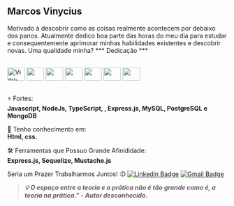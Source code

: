## Marcos Vinycius </br>
Motivado à descobrir como as coisas realmente acontecem por debaixo dos panos. Atualmente dedico boa parte das horas do meu dia para estudar e consequentemente aprimorar minhas habilidades existentes e descobrir novas. Uma qualidade minha? *** Dedicação ***

</br>

<div display="flex" gap="5px">
<img align="center" alt="Viny-Js" height="30" width="40" src="https://cdn.jsdelivr.net/gh/devicons/devicon/icons/javascript/javascript-original.svg" />
<img align="center" height="30" width="40" src="https://cdn.jsdelivr.net/gh/devicons/devicon/icons/nodejs/nodejs-plain.svg" />
<img align="center" height="30" width="40" src="https://cdn.jsdelivr.net/gh/devicons/devicon/icons/typescript/typescript-original.svg" />
<img align="center" height="30" width="40" src="https://cdn.jsdelivr.net/gh/devicons/devicon/icons/express/express-original-wordmark.svg" />
<img align="center" height="30" width="40" src="https://cdn.jsdelivr.net/gh/devicons/devicon/icons/mysql/mysql-plain-wordmark.svg" />
<img align="center" height="30" width="40" src="https://cdn.jsdelivr.net/gh/devicons/devicon/icons/postgresql/postgresql-plain-wordmark.svg" />
<img align="center" height="30" width="40" src="https://cdn.jsdelivr.net/gh/devicons/devicon/icons/mongodb/mongodb-plain-wordmark.svg" />
</div>

</br>

⚡ Fortes:
<br />
**Javascript, NodeJs, TypeScript, , Express.js, MySQL, PostgreSQL e MongoDB**

🧠 Tenho conhecimento em:
<br />
 **Html, css.**

🛠️ Ferramentas que Possuo Grande Afinididade:
<br />
**Express.js, Sequelize, Mustache.js**

Seria um Prazer Trabalharmos Juntos! :D
[![Linkedin Badge](https://img.shields.io/badge/-Marcos%20Vinycius-0a66c2?style=flat-square&logo=Linkedin&logoColor=white&link=https://www.linkedin.com/in/marcos-vinycius-silva-a00587234/)](https://www.linkedin.com/in/marcos-vinycius-silva-a00587234/) 
[![Gmail Badge](https://img.shields.io/badge/-vinyprog.work@gmail.com-0a66c2?style=flat-square&logo=Gmail&logoColor=white&link=https:https://www.linkedin.com/in/marcos-vinycius-silva-a00587234/)](mailto:vinyprog.work@gmail.com) 
> ***💡 O espaço entre a teoria e a prática não é tão grande como é, a teoria na prática.”
        - Autor desconhecido.***

